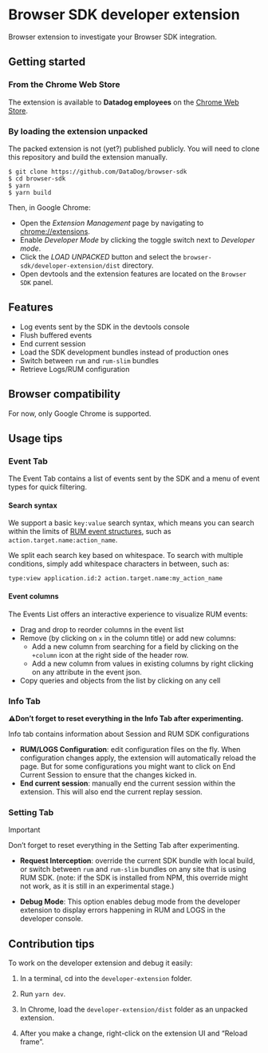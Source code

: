 # Browser SDK developer extension

Browser extension to investigate your Browser SDK integration.

## Getting started

### From the Chrome Web Store

The extension is available to **Datadog employees** on the [Chrome Web Store](https://chrome.google.com/webstore/detail/datadog-browser-sdk-devel/boceobohkgenpcpogecpjlnmnfbdigda).

### By loading the extension unpacked

The packed extension is not (yet?) published publicly. You will need to clone this repository and
build the extension manually.

```
$ git clone https://github.com/DataDog/browser-sdk
$ cd browser-sdk
$ yarn
$ yarn build
```

Then, in Google Chrome:

- Open the _Extension Management_ page by navigating to [chrome://extensions](chrome://extensions).
- Enable _Developer Mode_ by clicking the toggle switch next to _Developer mode_.
- Click the _LOAD UNPACKED_ button and select the `browser-sdk/developer-extension/dist`
  directory.
- Open devtools and the extension features are located on the `Browser SDK` panel.

## Features

- Log events sent by the SDK in the devtools console
- Flush buffered events
- End current session
- Load the SDK development bundles instead of production ones
- Switch between `rum` and `rum-slim` bundles
- Retrieve Logs/RUM configuration

## Browser compatibility

For now, only Google Chrome is supported.

## Usage tips

### Event Tab

The Event Tab contains a list of events sent by the SDK and a menu of event types for quick filtering.

#### Search syntax

We support a basic `key:value` search syntax, which means you can search within the limits of [RUM event structures](https://docs.datadoghq.com/real_user_monitoring/explorer/search/), such as `action.target.name:action_name`.

We split each search key based on whitespace. To search with multiple conditions, simply add whitespace characters in between, such as:

```
type:view application.id:2 action.target.name:my_action_name
```

#### Event columns

The Events List offers an interactive experience to visualize RUM events:

- Drag and drop to reorder columns in the event list
- Remove (by clicking on `x` in the column title) or add new columns:
  - Add a new column from searching for a field by clicking on the `+column` icon at the right side of the header row.
  - Add a new column from values in existing columns by right clicking on any attribute in the event json.
- Copy queries and objects from the list by clicking on any cell

### Info Tab

**⚠️Don’t forget to reset everything in the Info Tab after experimenting.**

Info tab contains information about Session and RUM SDK configurations

- **RUM/LOGS Configuration**: edit configuration files on the fly. When configuration changes apply, the extension will automatically reload the page. But for some configurations you might want to click on End Current Session to ensure that the changes kicked in.
- **End current session**: manually end the current session within the extension. This will also end the current replay session.

### Setting Tab

> [!IMPORTANT]
> Don’t forget to reset everything in the Setting Tab after experimenting.

- **Request Interception**: override the current SDK bundle with local build, or ​​switch between `rum` and `rum-slim` bundles on any site that is using RUM SDK. (note: if the SDK is installed from NPM, this override might not work, as it is still in an experimental stage.)

- **Debug Mode**: This option enables debug mode from the developer extension to display errors happening in RUM and LOGS in the developer console.

## Contribution tips

To work on the developer extension and debug it easily:

1. In a terminal, cd into the `developer-extension` folder.

2. Run `yarn dev`.

3. In Chrome, load the `developer-extension/dist` folder as an unpacked extension.

4. After you make a change, right-click on the extension UI and “Reload frame”.
